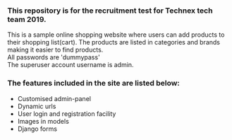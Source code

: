 ### This repository is for the recruitment test for Technex tech team 2019.

This is a sample online shopping website where users can add products to their shopping list(cart). The products are listed in categories and brands making it easier to find products.  
All passwords are 'dummypass'  
The superuser account username is admin.  
### The features included in the site are listed below:
* Customised admin-panel
* Dynamic urls
* User login and registration facility
* Images in models
* Django forms

